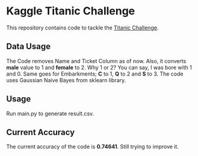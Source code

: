 # Kaggle Titanic Challenge
This repository contains code to tackle the [Titanic Challenge](https://www.kaggle.com/c/titanic).<br/>

## Data Usage
The Code removes Name and Ticket Column as of now. Also, it converts **male** value to 1 and **female** to 2. Why 1 or 2? You can say, I was bore with 1 and 0.
Same goes for Embarkments; **C** to 1, **Q** to 2 and **S** to 3. The code uses Gaussian Naive Bayes from sklearn library.

## Usage
Run main.py to generate result.csv.

## Current Accuracy
The current accuracy of the code is **0.74641**. Still trying to improve it.